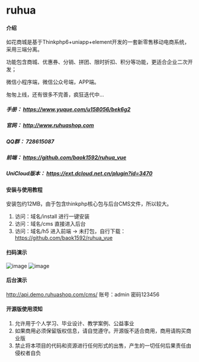 ﻿# ruhua

#### 介绍
如花商城是基于Thinkphp6+uniapp+element开发的一套新零售移动电商系统，采用三端分离。

功能包含商城、优惠券、分销、拼团、限时折扣、积分等功能，更适合企业二次开发；

微信小程序端，微信公众号端，APP端。

匆匆上线，还有很多不完善，疯狂迭代中...

##### 手册： https://www.yuque.com/u158056/bek6g2
##### 官网： http://www.ruhuashop.com 
##### QQ群： 728615087
##### 前端： https://github.com/baok1592/ruhua_vue  
##### UniCloud版本： https://ext.dcloud.net.cn/plugin?id=3470

#### 安装与使用教程
安装包约12MB，由于包含thinkphp核心包与后台CMS文件，所以较大。
1.  访问：域名/install 进行一键安装
2.  访问：域名/cms 直接进入后台
3.  访问：域名/h5 进入前端 -> 未打包，自行下载：https://github.com/baok1592/ruhua_vue

#### 扫码演示
![image](https://gitee.com/qianyu_wyc/ruhua/blob/master/xcx.jpg)
![image](http://demo.ruhuashop.com/h5.png)

#### 后台演示
http://api.demo.ruhuashop.com/cms/	账号：admin	密码123456


#### 开源版使用须知
1.  允许用于个人学习、毕业设计、教学案例、公益事业
2.  如果商用必须保留版权信息，请自觉遵守。开源版不适合商用，商用请购买商业版
3.  禁止将本项目的代码和资源进行任何形式的出售，产生的一切任何后果责任由侵权者自负
